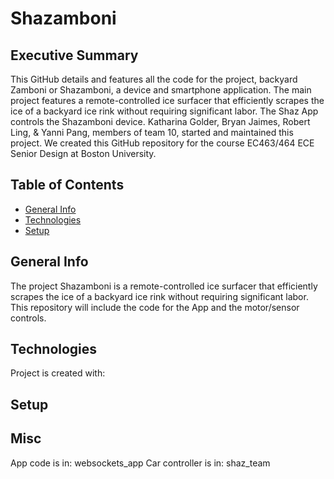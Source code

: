 # Shazamboni

 ## Executive Summary

This GitHub details and features all the code for the project, backyard Zamboni or Shazamboni, a device and smartphone application. The main project features a remote-controlled ice surfacer that efficiently scrapes the ice of a backyard ice rink without requiring significant labor. The Shaz App controls the Shazamboni device. Katharina Golder, Bryan Jaimes, Robert Ling, & Yanni Pang, members of team 10, started and maintained this project. We created this GitHub repository for the course EC463/464 ECE Senior Design at Boston University. 

## Table of Contents
* [General Info](#general-info)
* [Technologies](#technologies)
* [Setup](#setup)

## General Info
The project Shazamboni is a remote-controlled ice surfacer that efficiently scrapes the ice of a backyard ice rink without requiring significant labor.
This repository will include the code for the App and the motor/sensor controls.

## Technologies
Project is created with:

## Setup

## Misc
App code is in: websockets_app
Car controller is in: shaz_team
